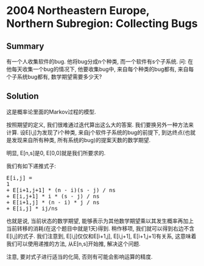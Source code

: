 # 2004 Northeastern Europe, Northern Subregion: Collecting Bugs
## Summary

有一个人收集软件的bug. 他将bug分成n个种类, 而一个软件有s个子系统. 问: 在他每天收集一个bug的情况下, 他要收集bug中, 来自每个种类的bug都有, 来自每个子系统bug都有, 数学期望需要多少天? 
## Solution

这是概率论里面的Markov过程的模型.

按照期望的定义, 我们很难通过迭代算出这么大的答案. 我们要换另外一种方法来计算. 设E[i,j]为发现了i个种类, 来自j个软件子系统的bug的前提下, 到达终点(也就是发现来自所有种类, 所有系统的bug)的提案天数的数学期望.

明显, E[n,s]是0, E[0,0]就是我们所要求的.

我们有如下递推式子:
<pre>
E[i,j] =
1
+ E[i+1,j+1] * (n - i)(s - j) / ns
+ E[i,j+1] * i * (s - j) / ns
+ E[i+1,j] * (n - i) * j / ns
+ E[i,j] * ij/ns
</pre>

也就是说, 当前状态的数学期望, 能够表示为其他数学期望乘以其发生概率再加上当前转移的消耗(在这个题目中就是1天)得到. 稍作移项, 我们就可以得到右边不含E[i,j]的式子. 我们注意到, E[i,j]仅仅和E[i+1,j], E[i,j+1], E[i+1,j+1]有关系, 这意味着我们可以使用递推的方法, 从E[n,s]开始推, 解决这个问题.

注意, 要对式子进行适当的化简, 否则有可能会影响运算的精度. 
